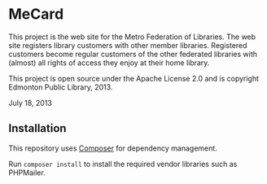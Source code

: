 MeCard
======
This project is the web site for the Metro Federation of Libraries.
The web site registers library customers with other member libraries.
Registered customers become regular customers of the other federated
libraries with (almost) all rights of access they enjoy at their 
home library.

This project is open source under the Apache License 2.0 and is
copyright Edmonton Public Library, 2013.

July 18, 2013

## Installation

This repository uses [Composer](https://getcomposer.org/) for dependency management. 

Run `composer install` to install the required vendor libraries such as PHPMailer.